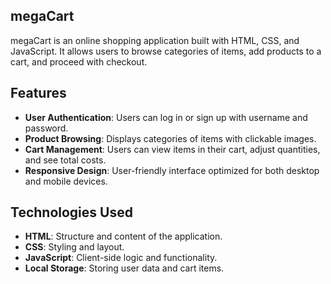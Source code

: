 ## megaCart
megaCart is an online shopping application built with HTML, CSS, and JavaScript. It allows users to browse categories of items, add products to a cart, and proceed with checkout.

## Features

- **User Authentication**: Users can log in or sign up with username and password.
- **Product Browsing**: Displays categories of items with clickable images.
- **Cart Management**: Users can view items in their cart, adjust quantities, and see total costs.
- **Responsive Design**: User-friendly interface optimized for both desktop and mobile devices.

## Technologies Used

- **HTML**: Structure and content of the application.
- **CSS**: Styling and layout.
- **JavaScript**: Client-side logic and functionality.
- **Local Storage**: Storing user data and cart items.
